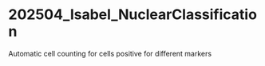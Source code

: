 # 202504_Isabel_NuclearClassification
Automatic cell counting for cells positive for different markers
